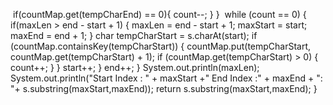 ​
if(countMap.get(tempCharEnd) == 0){
count--;
}
}
​
while (count == 0) {
if(maxLen > end - start + 1) {
maxLen =  end - start + 1;
maxStart = start;
maxEnd = end + 1;
}
char tempCharStart = s.charAt(start);
if (countMap.containsKey(tempCharStart)) {
countMap.put(tempCharStart, countMap.get(tempCharStart) + 1);
if (countMap.get(tempCharStart) > 0) {
count++;
}
}
start++;
}
end++;
}
System.out.println(maxLen);
System.out.println("Start Index : " + maxStart +" End Index :" + maxEnd + ": "+ s.substring(maxStart,maxEnd));
return s.substring(maxStart,maxEnd);
}